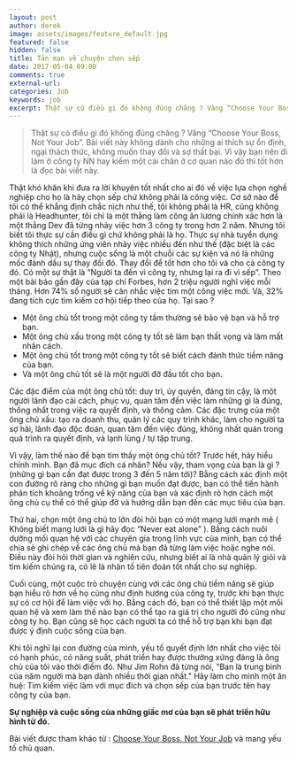 ```yaml
---
layout: post
author: derek
image: assets/images/feature_default.jpg
featured: false
hidden: false
title: Tản mạn về chuyện chọn sếp
date: 2017-05-04 09:00
comments: true
external-url:
categories: Job
keywords: job
excerpt: Thật sự có điều gì đó không đúng chăng ? Vâng “Choose Your Boss, Not Your Job”. Bài viết này không dành cho những ai thích sự ổn định, ngại thách thức, không muốn thay đổi và sợ thất bại. Vì vậy bạn nên đi làm ở công ty NN hay kiếm một cái chân ở cơ quan nào đó thì tốt hơn là đọc bài viết này.
---
```

>Thật sự có điều gì đó không đúng chăng ? Vâng “Choose Your Boss, Not Your Job”. Bài viết này không dành cho những ai thích sự ổn định, ngại thách thức, không muốn thay đổi và sợ thất bại. Vì vậy bạn nên đi làm ở công ty NN hay kiếm một cái chân ở cơ quan nào đó thì tốt hơn là đọc bài viết này.

Thật khó khăn khi đưa ra lời khuyên tốt nhất cho ai đó về việc lựa chọn nghề nghiệp cho họ là hãy chọn sếp chứ không phải là công việc. Cơ sở nào để tôi có thể khẳng định chắc nịch như thế, tôi không phải là HR, cũng không phải là Headhunter, tôi chỉ là một thằng làm công ăn lương chính xác hơn là một thằng Dev đã từng nhảy việc hơn 3 công ty trong hơn 2 năm. Nhưng tôi biết tôi thực sự cần điều gì chứ không phải là họ. Thực sự nhà tuyển dụng không thích những ứng viên nhảy việc nhiều đến như thế (đặc biệt là các công ty  Nhật), nhưng cuộc sống là một chuỗi các sự kiện và nó là những mốc đánh dấu sự thay đổi đó. Thay đổi để tốt hơn cho tôi và cho cả công ty đó.  Có một sự thật là “Người ta đến vì công ty, nhưng lại ra đi vì sếp”.
 Theo một bài báo gần đây của tạp chí Forbes, hơn 2 triệu người nghỉ việc mỗi tháng. Hơn 74% số người sẽ cân nhắc việc tìm một công việc mới. Và, 32% đang tích cực tìm kiếm cơ hội tiếp theo của họ. Tại sao ?
- Một ông chủ tốt trong một công ty tầm thường sẽ bảo vệ bạn và hỗ trợ bạn.
- Một ông chủ xấu trong một công ty tốt sẽ làm bạn thất vọng và làm mất nhân cách.
- Một ông chủ tốt trong một công ty tốt sẽ biết cách đánh thức tiềm năng của bạn.
- Và một ông chủ tốt sẽ là một người đỡ đầu tốt cho bạn.

Các đặc điểm của một ông chủ tốt: duy trì, ủy quyền, đáng tin cậy, là một người lãnh đạo cải cách, phục vụ, quan tâm đến việc làm những gì là đúng, thống nhất trong việc ra quyết định, và thông cảm.
Các đặc trưng của một ông chủ xấu: tạo ra doanh thu, quản lý các quy trình khác, làm cho người ta sợ hãi, lãnh đạo độc đoán, quan tâm đến việc đúng, không nhất quán trong quá trình ra quyết định, và lạnh lùng / tự tập trung.

Vì vậy, làm thế nào để bạn tìm thấy một ông chủ tốt? Trước hết, hãy hiểu chính mình. Bạn đã  mục đích cá nhân? Nếu vậy, tham vọng của bạn là gì ? (những gì bạn cần đạt được trong 3 đến 5 năm tới)? Bằng cách xác định một con đường rõ ràng cho những gì bạn muốn đạt được, bạn có thể tiến hành phân tích khoảng trống về kỹ năng của bạn và xác định rõ hơn cách một ông chủ cụ thể có thể giúp đỡ và hướng dẫn bạn đến các mục tiêu của bạn.

Thứ hai, chọn một ông chủ to lớn đòi hỏi bạn có một mạng lưới mạnh mẽ ( Không biết mạng lưới là gì hãy đọc “Never eat alone” ). Bằng cách nuôi dưỡng mối quan hệ với các chuyên gia trong lĩnh vực của mình, bạn có thể chia sẻ ghi chép về các ông chủ mà bạn đã từng làm việc hoặc nghe nói. Điều này đòi hỏi thời gian và nghiên cứu, nhưng biết ai là nhà quản lý giỏi và tìm kiếm chúng ra,  có lẽ là nhân tố tiên đoán tốt nhất cho sự nghiệp.

Cuối cùng, một cuộc trò chuyện cùng với các ông chủ tiềm năng sẽ giúp bạn hiểu rõ hơn về họ cũng như định hướng của công ty, trước khi bạn thực sự có cơ hội để làm việc với họ. Bằng cách đó, bạn có thể thiết lập một mối quan hệ và xem làm thế nào bạn có thể tạo ra giá trị cho người đó cũng như công ty họ. Bạn cũng sẽ học cách người ta có thể hỗ trợ bạn khi bạn đạt được ý định cuộc sống của bạn.

Khi tôi nghĩ lại con đường của mình, yếu tố quyết định lớn nhất cho việc tôi có hạnh phúc, có năng suất, phát triển hay được thưởng xứng đáng là ông chủ của tôi vào thời điểm đó. Như Jim Rohn đã từng nói, "Bạn là trung bình của năm người mà bạn dành nhiều thời gian nhất." Hãy làm cho mình một ân huệ: Tìm kiếm việc làm với mục đích và chọn sếp của bạn trước tên hay công ty của bạn.

**Sự nghiệp và cuộc sống của những giấc mơ của bạn sẽ phát triển hữu hình từ đó.**

Bài viết được tham khảo từ : [Choose Your Boss, Not Your Job](http://michaelsseaver.com/careerbusinesscoaching/choose-your-boss-not-your-job/) và mang yếu tố chủ quan.
